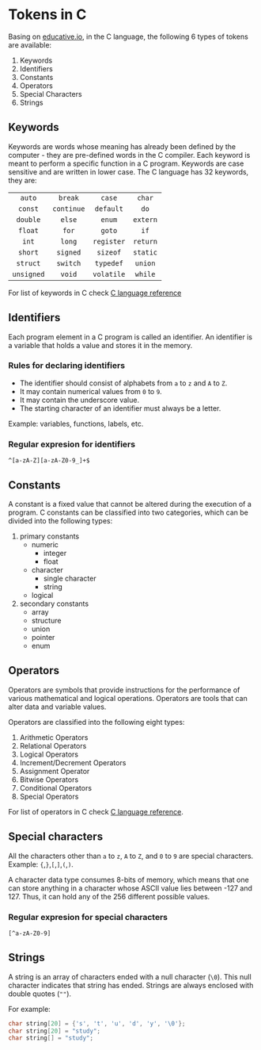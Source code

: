 # Tokens in C

Basing on [educative.io](https://www.educative.io/edpresso/what-are-tokens-in-the-c-language), in the C language, the following 6 types of tokens are available:

1. Keywords
2. Identifiers
3. Constants
4. Operators
5. Special Characters
6. Strings

## Keywords

Keywords are words whose meaning has already been defined by the computer - they are pre-defined words in the C compiler. Each keyword is meant to perform a specific function in a C program. Keywords are case sensitive and are written in lower case. The C language has 32 keywords, they are:

<style>table:nth-of-type(1) thead { display: none; }</style>

|            |            |            |          |
| :--------: | :--------: | :--------: | :------: |
|   `auto`   |  `break`   |   `case`   |  `char`  |
|  `const`   | `continue` | `default`  |   `do`   |
|  `double`  |   `else`   |   `enum`   | `extern` |
|  `float`   |   `for`    |   `goto`   |   `if`   |
|   `int`    |   `long`   | `register` | `return` |
|  `short`   |  `signed`  |  `sizeof`  | `static` |
|  `struct`  |  `switch`  | `typedef`  | `union`  |
| `unsigned` |   `void`   | `volatile` | `while`  |

For list of keywords in C check [C language reference](https://en.cppreference.com/w/c/keyword)

## Identifiers

Each program element in a C program is called an identifier. An identifier is a variable that holds a value and stores it in the memory.

### Rules for declaring identifiers

- The identifier should consist of alphabets from `a` to `z` and `A` to `Z`.
- It may contain numerical values from `0` to `9`.
- It may contain the underscore value.
- The starting character of an identifier must always be a letter.

Example: variables, functions, labels, etc.

### Regular expresion for identifiers

```regexp
^[a-zA-Z][a-zA-Z0-9_]+$
```

## Constants

A constant is a fixed value that cannot be altered during the execution of a program. C constants can be classified into two categories, which can be divided into the following types:

1. primary constants
   - numeric
     - integer
     - float
   - character
      - single character
      - string
   - logical
2. secondary constants
   - array
   - structure
   - union
   - pointer
   - enum

## Operators

Operators are symbols that provide instructions for the performance of various mathematical and logical operations. Operators are tools that can alter data and variable values.

Operators are classified into the following eight types:

1. Arithmetic Operators
2. Relational Operators
3. Logical Operators
4. Increment/Decrement Operators
5. Assignment Operator
6. Bitwise Operators
7. Conditional Operators
8. Special Operators

For list of operators in C check [C language reference](https://en.cppreference.com/w/c/language/operator_precedence).

## Special characters

All the characters other than `a` to `z`, `A` to `Z`, and `0` to `9` are special characters. Example: `{`,`}`,`[`,`]`,`(`,`)`.

A character data type consumes 8-bits of memory, which means that one can store anything in a character whose ASCII value lies between -127 and 127. Thus, it can hold any of the 256 different possible values.

### Regular expresion for special characters

```regexp
[^a-zA-Z0-9]
```

## Strings

A string is an array of characters ended with a null character (`\0`). This null character indicates that string has ended. Strings are always enclosed with double quotes (`""`).

For example:

```c
char string[20] = {'s', 't', 'u', 'd', 'y', '\0'};
char string[20] = "study";
char string[] = "study";
```
